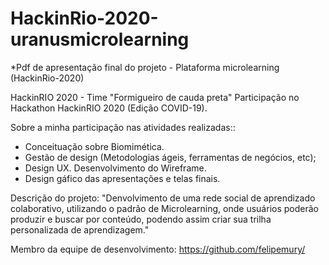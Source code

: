 # HackinRio-2020-uranusmicrolearning
*Pdf de apresentação final do projeto - Plataforma microlearning (HackinRio-2020)


HackinRIO 2020 - Time "Formigueiro de cauda preta"
Participação no Hackathon HackinRIO 2020 (Edição COVID-19).

Sobre a minha participação nas atividades realizadas::

- Conceituação sobre Biomimética.
- Gestão de design (Metodologias ágeis, ferramentas de negócios, etc);
- Design UX. Desenvolvimento do Wireframe.
- Design gáfico das apresentações e telas finais.

Descrição do projeto:
"Denvolvimento de uma rede social de aprendizado colaborativo, utilizando o padrão de Microlearning, onde usuários poderão produzir e buscar por conteúdo, podendo assim criar sua trilha personalizada de aprendizagem."

Membro da equipe de desenvolvimento:
https://github.com/felipemury/
